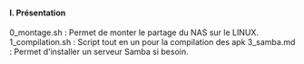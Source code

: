 #### I. Présentation
0_montage.sh     : Permet de monter le partage du NAS sur le LINUX.
1_compilation.sh : Script tout en un pour la compilation des apk
3_samba.md       : Permet d'installer un serveur Samba si besoin.
